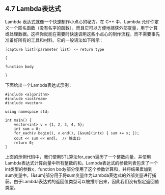 ## **4.7 Lambda表达式**
Lambda 表达式就像一个快速制作小点心的秘方。在 C++ 中，Lambda 允许你定义一个匿名函数（没有名字的函数），而且它可以方便地捕获外部变量，用于计算或处理数据。这样你就能在需要时快速调用这些小点心的制作流程，而不需要事先准备好所有的工具和材料。它的一般语法如下所示：
```
[capture list](parameter list) -> return type

{

function body

}
```
下面给出一个Lambda表达式示例：
```
#include <algorithm>  
#include <iostream>  
#include <vector>  

using namespace std;  

int main() {  
    vector<int> v = {1, 2, 3, 4, 5};  
    int sum = 0;  
    for_each(v.begin(), v.end(), [&sum](intx) { sum += x; });  
    cout << sum << endl;  // 输出15  
    return 0;  
}
```
上面的示例代码中，我们使用STL算法for\_each遍历了一个整数向量，并使用Lambda表达式计算向量中所有整数的和。Lambda表达式的参数列表包含了一个int类型的参数x，function body部分使用了这个参数计算和，并将结果累加到sum变量中。[&sum]部分用于将sum变量作为Lambda表达式的外部变量进行捕获。由于Lambda表达式的返回值类型可以被推断出来，因此我们没有指定返回值类型。